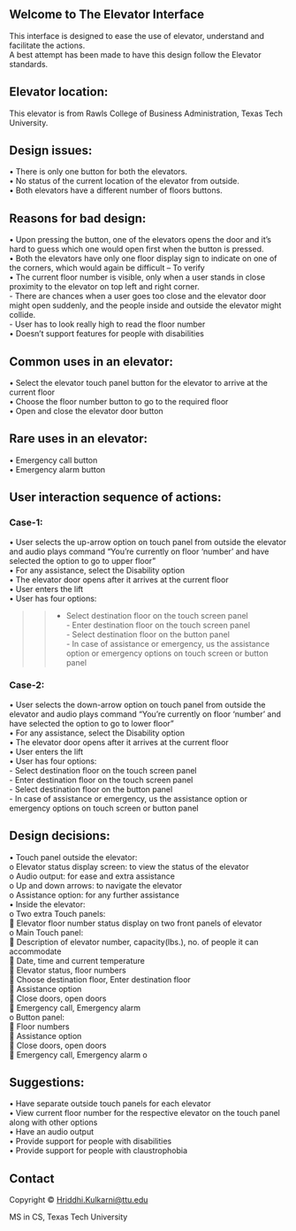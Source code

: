 ## Welcome to The Elevator Interface 

This interface is designed to ease the use of elevator, understand and facilitate the actions.  <br /> 
A best attempt has been made to have this design follow the Elevator standards. 

## Elevator location:
This elevator is from Rawls College of Business Administration, Texas Tech University. 

## Design issues:
•	There is only one button for both the elevators.<br /> 
•	No status of the current location of the elevator from outside.<br /> 
•	Both elevators have a different number of floors buttons. 

## Reasons for bad design:
•	Upon pressing the button, one of the elevators opens the door and it’s hard to guess which one would open first when the button is pressed. <br /> 
•	Both the elevators have only one floor display sign to indicate on one of the corners, which would again be difficult – To verify <br /> 
•	The current floor number is visible, only when a user stands in close proximity to the elevator on top left and right corner. <br /> 
    -   There are chances when a user goes too close and the elevator door might open suddenly, and the people inside and outside the elevator might collide. <br /> 
    -	User has to look really high to read the floor number <br /> 
•	Doesn’t support features for people with disabilities 

## Common uses in an elevator:
•	Select the elevator touch panel button for the elevator to arrive at the current floor <br /> 
•	Choose the floor number button to go to the required floor <br /> 
•	Open and close the elevator door button 

## Rare uses in an elevator:
•	Emergency call button <br /> 
•	Emergency alarm button


## User interaction sequence of actions:
### Case-1:
•	User selects the up-arrow option on touch panel from outside the elevator and audio plays command “You’re currently on floor ‘number’ and have selected the option to go to upper floor” <br /> 
•	For any assistance, select the Disability option <br /> 
•	The elevator door opens after it arrives at the current floor <br /> 
•	User enters the lift <br /> 
•	User has four options: <br /> 
> > -	Select destination floor on the touch screen panel <br /> 
    -	Enter destination floor on the touch screen panel <br /> 
    -	Select destination floor on the button panel <br /> 
    -	In case of assistance or emergency, us the assistance option or emergency options on touch screen or button panel 
### Case-2:
•	User selects the down-arrow option on touch panel from outside the elevator and audio plays command “You’re currently on floor ‘number’ and have selected the option to go to lower floor” <br /> 
•	For any assistance, select the Disability option <br /> 
•	The elevator door opens after it arrives at the current floor <br /> 
•	User enters the lift <br /> 
•	User has four options: <br /> 
    -	Select destination floor on the touch screen panel <br /> 
    -	Enter destination floor on the touch screen panel <br /> 
    -	Select destination floor on the button panel <br /> 
    -	In case of assistance or emergency, us the assistance option or emergency options on touch screen or button panel 

## Design decisions:
•	Touch panel outside the elevator: <br /> 
    o	Elevator status display screen: to view the status of the elevator <br /> 
    o	Audio output: for ease and extra assistance <br /> 
    o	Up and down arrows: to navigate the elevator <br /> 
    o	Assistance option: for any further assistance <br /> 
•	Inside the elevator: <br /> 
    o	Two extra Touch panels: <br /> 
        	Elevator floor number status display on two front panels of elevator <br /> 
    o	Main Touch panel: <br /> 
        	Description of elevator number, capacity(lbs.), no. of people it can accommodate <br /> 
        	Date, time and current temperature <br /> 
        	Elevator status, floor numbers <br /> 
        	Choose destination floor, Enter destination floor <br /> 
        	Assistance option <br /> 
        	Close doors, open doors <br /> 
        	Emergency call, Emergency alarm <br /> 
    o	Button panel: <br /> 
        	Floor numbers <br /> 
        	Assistance option <br /> 
        	Close doors, open doors <br /> 
        	Emergency call, Emergency alarm
    o	
    
## Suggestions:
•	Have separate outside touch panels for each elevator <br /> 
•	View current floor number for the respective elevator on the touch panel along with other options <br /> 
•	Have an audio output <br /> 
•	Provide support for people with disabilities <br /> 
•	Provide support for people with claustrophobia



## Contact
Copyright ©️ Hriddhi.Kulkarni@ttu.edu

MS in CS, Texas Tech University

